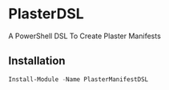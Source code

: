 # PlasterDSL
A PowerShell DSL To Create Plaster Manifests

## Installation

```powershell
Install-Module -Name PlasterManifestDSL
```